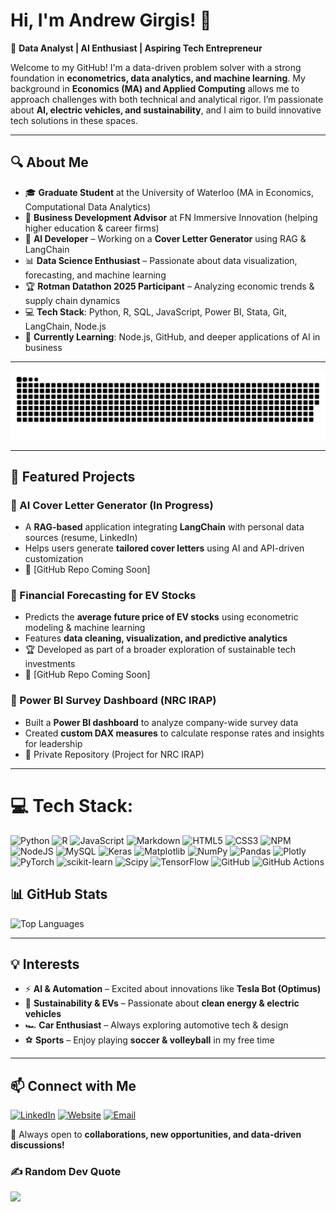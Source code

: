 # Hi, I'm Andrew Girgis! 👋

🚀 **Data Analyst | AI Enthusiast | Aspiring Tech Entrepreneur**

Welcome to my GitHub! I'm a data-driven problem solver with a strong foundation in **econometrics, data analytics, and machine learning**. My background in **Economics (MA) and Applied Computing** allows me to approach challenges with both technical and analytical rigor. I’m passionate about **AI, electric vehicles, and sustainability**, and I aim to build innovative tech solutions in these spaces.

---

## 🔍 About Me

- 🎓 **Graduate Student** at the University of Waterloo (MA in Economics, Computational Data Analytics)
- 🏢 **Business Development Advisor** at FN Immersive Innovation (helping higher education & career firms)
- 🤖 **AI Developer** – Working on a **Cover Letter Generator** using RAG & LangChain
- 📊 **Data Science Enthusiast** – Passionate about data visualization, forecasting, and machine learning
- 🏆 **Rotman Datathon 2025 Participant** – Analyzing economic trends & supply chain dynamics
- 💻 **Tech Stack**: Python, R, SQL, JavaScript, Power BI, Stata, Git, LangChain, Node.js
- 🌱 **Currently Learning**: Node.js, GitHub, and deeper applications of AI in business

---

<picture>
  <source media="(prefers-color-scheme: dark)" srcset="https://raw.githubusercontent.com/andrew-girgis/andrew-girgis/output/github-snake-dark.svg" />
  <source media="(prefers-color-scheme: light)" srcset="https://raw.githubusercontent.com/andrew-girgis/andrew-girgis/output/github-snake.svg" />
  <img alt="github-snake" src="https://raw.githubusercontent.com/andrew-girgis/andrew-girgis/output/github-snake.svg" />
</picture>

---

## 🚀 Featured Projects

### 🔹 AI Cover Letter Generator (In Progress)
- A **RAG-based** application integrating **LangChain** with personal data sources (resume, LinkedIn)
- Helps users generate **tailored cover letters** using AI and API-driven customization
- 🔗 [GitHub Repo Coming Soon]

### 🔹 Financial Forecasting for EV Stocks
- Predicts the **average future price of EV stocks** using econometric modeling & machine learning
- Features **data cleaning, visualization, and predictive analytics**
- 🏆 Developed as part of a broader exploration of sustainable tech investments
- 🔗 [GitHub Repo Coming Soon]

### 🔹 Power BI Survey Dashboard (NRC IRAP)
- Built a **Power BI dashboard** to analyze company-wide survey data
- Created **custom DAX measures** to calculate response rates and insights for leadership
- 🔗 Private Repository (Project for NRC IRAP)

---

# 💻 Tech Stack:

![Python](https://img.shields.io/badge/python-3670A0?style=for-the-badge&logo=python&logoColor=ffdd54) ![R](https://img.shields.io/badge/r-%23276DC3.svg?style=for-the-badge&logo=r&logoColor=white) ![JavaScript](https://img.shields.io/badge/javascript-%23323330.svg?style=for-the-badge&logo=javascript&logoColor=%23F7DF1E) ![Markdown](https://img.shields.io/badge/markdown-%23000000.svg?style=for-the-badge&logo=markdown&logoColor=white) ![HTML5](https://img.shields.io/badge/html5-%23E34F26.svg?style=for-the-badge&logo=html5&logoColor=white) ![CSS3](https://img.shields.io/badge/css3-%231572B6.svg?style=for-the-badge&logo=css3&logoColor=white) ![NPM](https://img.shields.io/badge/NPM-%23CB3837.svg?style=for-the-badge&logo=npm&logoColor=white) ![NodeJS](https://img.shields.io/badge/node.js-6DA55F?style=for-the-badge&logo=node.js&logoColor=white) ![MySQL](https://img.shields.io/badge/mysql-4479A1.svg?style=for-the-badge&logo=mysql&logoColor=white) ![Keras](https://img.shields.io/badge/Keras-%23D00000.svg?style=for-the-badge&logo=Keras&logoColor=white) ![Matplotlib](https://img.shields.io/badge/Matplotlib-%23ffffff.svg?style=for-the-badge&logo=Matplotlib&logoColor=black) ![NumPy](https://img.shields.io/badge/numpy-%23013243.svg?style=for-the-badge&logo=numpy&logoColor=white) ![Pandas](https://img.shields.io/badge/pandas-%23150458.svg?style=for-the-badge&logo=pandas&logoColor=white) ![Plotly](https://img.shields.io/badge/Plotly-%233F4F75.svg?style=for-the-badge&logo=plotly&logoColor=white) ![PyTorch](https://img.shields.io/badge/PyTorch-%23EE4C2C.svg?style=for-the-badge&logo=PyTorch&logoColor=white) ![scikit-learn](https://img.shields.io/badge/scikit--learn-%23F7931E.svg?style=for-the-badge&logo=scikit-learn&logoColor=white) ![Scipy](https://img.shields.io/badge/SciPy-%230C55A5.svg?style=for-the-badge&logo=scipy&logoColor=%white) ![TensorFlow](https://img.shields.io/badge/TensorFlow-%23FF6F00.svg?style=for-the-badge&logo=TensorFlow&logoColor=white) ![GitHub](https://img.shields.io/badge/github-%23121011.svg?style=for-the-badge&logo=github&logoColor=white) ![GitHub Actions](https://img.shields.io/badge/github%20actions-%232671E5.svg?style=for-the-badge&logo=githubactions&logoColor=white)

## 📊 GitHub Stats

<p align="left">
  <img src="https://github-readme-stats.vercel.app/api/top-langs/?username=andrew-girgis&layout=compact&theme=light" alt="Top Languages"/>
</p>

---

## 💡 Interests

- ⚡ **AI & Automation** – Excited about innovations like **Tesla Bot (Optimus)**
- 🌱 **Sustainability & EVs** – Passionate about **clean energy & electric vehicles**
- 🏎️ **Car Enthusiast** – Always exploring automotive tech & design
- ⚽ **Sports** – Enjoy playing **soccer & volleyball** in my free time

---

## 📫 Connect with Me

[![LinkedIn](https://img.shields.io/badge/LinkedIn-%230077B5.svg?logo=linkedin&logoColor=white)](https://linkedin.com/in/andrewagirgis)
[![Website](https://img.shields.io/badge/Website-andrew--girgis.com-orange?style=flat&logo=chrome)](https://andrew-girgis.com)
[![Email](https://img.shields.io/badge/Email-D14836?logo=gmail&logoColor=white)](mailto:Andrew_girgis@hotmail.com)

🚀 Always open to **collaborations, new opportunities, and data-driven discussions!**

### ✍️ Random Dev Quote
![](https://quotes-github-readme.vercel.app/api?type=horizontal&theme=radical)
                                                                                              
                                                                                                    
<!--
**Andrew-Girgis/Andrew-Girgis** is a ✨ _special_ ✨ repository because its `README.md` (this file) appears on your GitHub profile.

Here are some ideas to get you started:

- 🔭 I’m currently working on ...
- 🌱 I’m currently learning ...
- 👯 I’m looking to collaborate on ...
- 🤔 I’m looking for help with ...
- 💬 Ask me about ...
- 📫 How to reach me: ...
- 😄 Pronouns: ...
- ⚡ Fun fact: ...
-->

